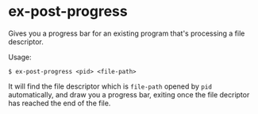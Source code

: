 # ex-post-progress

Gives you a progress bar for an existing program that's processing a file descriptor.

Usage:

```
$ ex-post-progress <pid> <file-path>
```

It will find the file descriptor which is `file-path` opened by `pid` automatically, and draw you a progress bar, exiting once the file decriptor has reached the end of the file.
